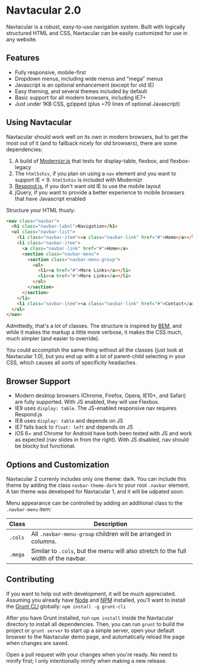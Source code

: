 Navtacular 2.0
==============

Navtacular is a robust, easy-to-use navigation system. Built with logically structured HTML and CSS, Navtacular can be easily customized for use in any website.

Features
------------------------

- Fully responsive, mobile-first
- Dropdown menus, including wide menus and "mega" menus
- Javascript is an optional enhancement (except for old IE)
- Easy theming, and several themes included by default
- Basic support for all modern browsers, including IE7+
- Just under 1KB CSS, gzipped (plus ~70 lines of optional Javascript)

Using Navtacular
-------------------------

Navtacular should work well on its own in modern browsers, but to get the most out of it (and to fallback nicely for old browsers), there are some dependencies:

1. A build of [Modernizr.js](http://modernizr.com/download/) that tests for display-table, flexbox, and flexbox-legacy
2. The `html5shiv`, if you plan on using a `nav` element and you want to support IE < 9. `html5shiv` is included with Modernizr
3. [Respond.js](https://github.com/scottjehl/Respond), if you don't want old IE to use the mobile layout
4. jQuery, if you want to provide a better experience to mobile browsers that have Javascript enabled

Structure your HTML thusly:

```html
<nav class="navbar">
  <h1 class="navbar-label">Navigation</h1>
  <ul class="navbar-list">
    <li class="navbar-item"><a class="navbar-link" href="#">Home</a></li>
    <li class="navbar-item">
      <a class="navbar-link" href="#">Home</a>
      <section class="navbar-menu">
        <section class="navbar-menu-group">
          <ul>
            <li><a href="#">More Links</a></li>
            <li><a href="#">More Links</a></li>
          </ul>
        </section>
      </section>
    </li>
    <li class="navbar-item"><a class="navbar-link" href="#">Contact</a></li>
  </ul>
</nav>
```

Admittedly, that's a lot of classes.  The structure is inspired by [BEM](http://bem.info/), and while it makes the markup a little more verbose, it makes the CSS much, much simpler (and easier to override).

You could accomplish the same thing without all the classes (just look at Navtacular 1.0), but you end up with a lot of parent-child selecting in your CSS, which causes all sorts of specificity headaches.

Browser Support
-------------------------

- Modern desktop browsers (Chrome, Firefox, Opera, IE10+, and Safari) are fully supported. With JS enabled, they will use Flexbox.
- IE9 uses `display: table`. The JS-enabled responsive nav requires Respond.js
- IE8 uses `display: table` and depends on JS
- IE7 falls back to `float: left` and depends on JS
- iOS 6+ and Chrome for Android have both been tested with JS and work as expected (nav slides in from the right). With JS disabled, nav should be blocky but functional.

Options and Customization
-------------------------

Navtacular 2 currenly includes only one theme: dark. You can include this theme by adding the class `navbar-theme-dark` to your root `.navbar` element. A tan theme was developed for Navtacular 1, and it will be udpated soon.

Menu appearance can be controlled by adding an additional class to the `.navbar-menu` item:

| Class   | Description |
|---------|-------------|
| `.cols` | All `.navbar-menu-group` children will be arranged in columns. |
| `.mega` | Similar to `.cols`, but the menu will also stretch to the full width of the navbar. |

Contributing
-------------------------

If you want to help out with development, it will be much appreciated.  Assuming you already have [Node](http://nodejs.org/) and [NPM](https://npmjs.org/) installed, you'll want to install the [Grunt CLI](http://gruntjs.com/getting-started) globally: `npm install -g grunt-cli`

After you have Grunt installed, run `npm install` inside the Navtacular directory to install all dependencies.  Then, you can run `grunt` to build the project or `grunt server` to start up a simple server, open your default browser to the Navtacular demo page, and automatically reload the page when changes are saved.

Open a pull request with your changes when you're ready.  No need to minify first; I only intentionally minify when making a new release.
